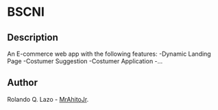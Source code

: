 # BSCNI 
## Description 
An E-commerce web app with the following features:
    -Dynamic Landing Page
    -Costumer Suggestion
    -Costumer Application
    -...
## Author
Rolando Q. Lazo - [MrAhitoJr](https://github.com/MrAhitoJr).
